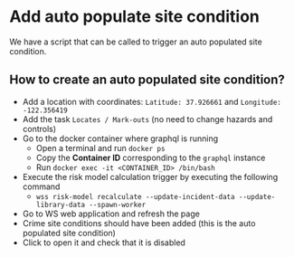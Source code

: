 # Add auto populate site condition

We have a script that can be called to trigger an auto populated site condition.

## How to create an auto populated site condition?

- Add a location with coordinates: `Latitude: 37.926661` and
  `Longitude: -122.356419`
- Add the task `Locates / Mark-outs` (no need to change hazards and controls)
- Go to the docker container where graphql is running
  - Open a terminal and run `docker ps`
  - Copy the **Container ID** corresponding to the `graphql` instance
  - Run `docker exec -it <CONTAINER_ID> /bin/bash`
- Execute the risk model calculation trigger by executing the following command
  - `wss risk-model recalculate --update-incident-data --update-library-data --spawn-worker`
- Go to WS web application and refresh the page
- Crime site conditions should have been added (this is the auto populated site
  condition)
- Click to open it and check that it is disabled
